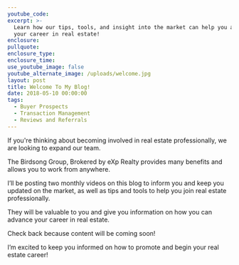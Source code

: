 ```yaml
---
youtube_code:
excerpt: >-
  Learn how our tips, tools, and insight into the market can help you advance
  your career in real estate!
enclosure:
pullquote:
enclosure_type:
enclosure_time:
use_youtube_image: false
youtube_alternate_image: /uploads/welcome.jpg
layout: post
title: Welcome To My Blog!
date: 2018-05-10 00:00:00
tags:
  - Buyer Prospects
  - Transaction Management
  - Reviews and Referrals
---
```


If you're thinking about becoming involved in real estate professionally, we are looking to expand our team.

The Birdsong Group, Brokered by eXp Realty provides many benefits and allows you to work from anywhere.

I’ll be posting two monthly videos on this blog to inform you and keep you updated on the market, as well as tips and tools to help you join real estate professionally.

They will be valuable to you and give you information on how you can advance your career in real estate.

Check back because content will be coming soon!

I’m excited to keep you informed on how to promote and begin your real estate career!